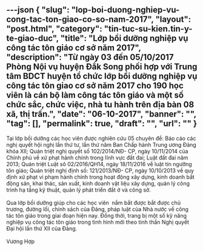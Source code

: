 ---json
{
    "slug": "lop-boi-duong-nghiep-vu-cong-tac-ton-giao-co-so-nam-2017",
    "layout": "post.html",
    "category": "tin-tuc-su-kien.tin-y-te-giao-duc",
    "title": "Lớp bồi dưỡng nghiệp vụ công tác tôn giáo cơ sở năm 2017",
    "description": "Từ ngày 03 đến 05/10/2017 Phòng Nội vụ huyện Đắk Song phối hợp với Trung tâm BDCT huyện tổ chức lớp bồi dưỡng nghiệp vụ công tác tôn giao cơ sở năm 2017 cho 190 học viên là cán bộ làm công tác tôn giáo và một số chức sắc, chức việc, nhà tu hành trên địa bàn 08 xã, thị trấn.",
    "date": "06-10-2017",
    "banner": "",
    "tag": [],
    "permalink": true,
    "draft": "",
    "url": ""
}
---
<div>Tại lớp bồi dưỡng các học viên được nghiên cứu 05 chuyên đề: Báo cáo các nghị quyết hội nghị lần thứ tư, lần thứ năm Ban Chấp hành Trung ương Đảng khóa XII; Quán triệt nghị quyết số 102/2014/NĐ- CP, ngày 10/11/2014 của Chính phủ về xử phạt hành chính trong lĩnh vực đất đai; Luật đất đai năm 2013; Quán triệt Luật sô 02/2016/QH14, ngày 18/11/2016 về luật tín ngưỡng tôn giáo; Quán triệt nghị định số: 121/2013/NĐ- CP, ngày 10/10/2013 về quy định xử phạt vi phạm hành chính trong hoạt động xây dựng, kinh doanh bất động sản, khai thác, sản xuất, kinh doanh vật liệu xây dựng, quản lý công trình hạ tầng kỹ thuật, quản lý phát triển đất ở và công sở.</div><div><br></div><div>Qua lớp bồi dưỡng giúp cho các học viên &nbsp;nắm bắt được bắt được chủ trương, đường lối, chính sách của Đảng, pháp luật của Nhà nước về công tác tôn giáo trong giai đoạn hiện nay. Đồng thời, trang bị một số kỹ năng nghiệp vụ công tác tôn giáo trong tình hình mới theo tinh thần Nghị quyết Đại hội lần thứ XII của Đảng.</div><div><span class="Apple-tab-span" style="white-space:pre"><br></span>Vương Hợp</div><div><br></div>